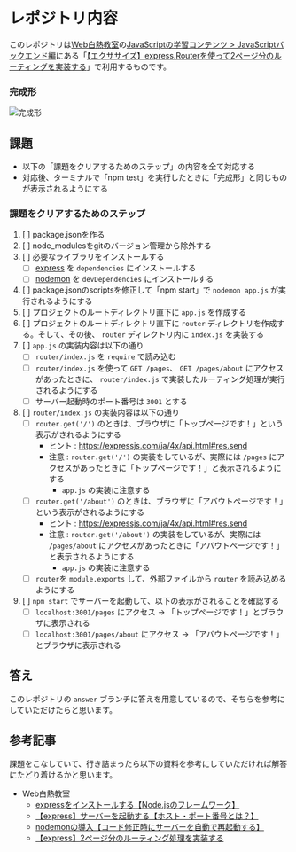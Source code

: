 # レポジトリ内容

このレポジトリは[Web白熱教室](https://tsuyopon.xyz/)の[JavaScriptの学習コンテンツ > JavaScriptバックエンド編](https://tsuyopon.xyz/learning-contents/web-dev/javascript/backend/)にある「[【エクササイズ】express.Routerを使って2ページ分のルーティングを実装する](https://tsuyopon.xyz/learning-contents/web-dev/javascript/backend/js-excercise-for-backend-5/)」で利用するものです。


### 完成形

![完成形](./images/assignment.png)

## 課題

- 以下の「課題をクリアするためのステップ」の内容を全て対応する
- 対応後、ターミナルで「npm test」を実行したときに「完成形」と同じものが表示されるようにする

### 課題をクリアするためのステップ

1. [ ] package.jsonを作る
1. [ ] node_modulesをgitのバージョン管理から除外する
1. [ ] 必要なライブラリをインストールする
    - [ ] [express](https://github.com/expressjs/express) を `dependencies` にインストールする
    - [ ] [nodemon](https://github.com/remy/nodemon) を `devDependencies` にインストールする
1. [ ] package.jsonのscriptsを修正して「npm start」で `nodemon app.js` が実行されるようにする
1. [ ] プロジェクトのルートディレクトリ直下に `app.js` を作成する
1. [ ] プロジェクトのルートディレクトリ直下に `router` ディレクトリを作成する。そして、その後、 `router` ディレクトリ内に `index.js` を実装する
1. [ ] `app.js` の実装内容は以下の通り
    - [ ] `router/index.js` を `require` で読み込む
    - [ ] `router/index.js` を使って `GET /pages`、 `GET /pages/about` にアクセスがあったときに、 `router/index.js` で実装したルーティング処理が実行されるようにする
    - [ ] サーバー起動時のポート番号は `3001` とする
1. [ ] `router/index.js` の実装内容は以下の通り
    - [ ] `router.get('/')` のときは、ブラウザに「トップページです！」という表示がされるようにする
        - ヒント : https://expressjs.com/ja/4x/api.html#res.send
        - 注意 : `router.get('/')` の実装をしているが、実際には `/pages` にアクセスがあったときに「トップページです！」と表示されるようにする
            - `app.js` の実装に注意する
    - [ ] `router.get('/about')` のときは、ブラウザに「アバウトページです！」という表示がされるようにする
        - ヒント : https://expressjs.com/ja/4x/api.html#res.send
        - 注意 : `router.get('/about')` の実装をしているが、実際には `/pages/about` にアクセスがあったときに「アバウトページです！」と表示されるようにする
            - `app.js` の実装に注意する
    - [ ] `router`を `module.exports` して、外部ファイルから `router` を読み込めるようにする
1. [ ] `npm start` でサーバーを起動して、以下の表示がされることを確認する
    - [ ] `localhost:3001/pages` にアクセス → 「トップページです！」とブラウザに表示される
    - [ ] `localhost:3001/pages/about` にアクセス → 「アバウトページです！」とブラウザに表示される

## 答え

このレポジトリの `answer` ブランチに答えを用意しているので、そちらを参考にしていただけたらと思います。

## 参考記事

課題をこなしていて、行き詰まったら以下の資料を参考にしていただければ解答にたどり着けるかと思います。


- Web白熱教室
    - [expressをインストールする【Node.jsのフレームワーク】](https://tsuyopon.xyz/learning-contents/web-dev/javascript/backend/install-the-express-with-npm/)
    - [【express】サーバーを起動する【ホスト・ポート番号とは？】](https://tsuyopon.xyz/learning-contents/web-dev/javascript/backend/how-to-run-a-server-with-express/)
    - [nodemonの導入【コード修正時にサーバーを自動で再起動する】](https://tsuyopon.xyz/learning-contents/web-dev/javascript/backend/install-the-nodemon-for-development/)
    - [【express】2ページ分のルーティング処理を実装する](https://tsuyopon.xyz/learning-contents/web-dev/javascript/backend/use-express-router-and-app-use-for-routing/)
